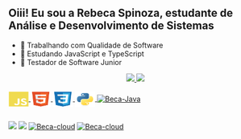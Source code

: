 ## Oiii! Eu sou a Rebeca Spinoza, estudante de Análise e Desenvolvimento de Sistemas

- 🔭 Trabalhando com Qualidade de Software
- 🌱 Estudando JavaScript e TypeScript
- 🔎 Testador de Software Junior


<div align="center">
  <a href="https://github.com/RebecaSpinoza">
  <img height="180em" src="https://github-readme-stats.vercel.app/api?username=RebecaSpinoza&show_icons=true&theme=dracula&include_all_commits=true&count_private=true"/>
  <img height="180em" src="https://github-readme-stats.vercel.app/api/top-langs/?username=RebecaSpinoza&layout=compact&langs_count=7&theme=dracula"/>
</div>
<div style="display: inline_block"><br>
  <img align="center" alt="Beca-Js" height="30" width="40" src="https://raw.githubusercontent.com/devicons/devicon/master/icons/javascript/javascript-plain.svg">
  <img align="center" alt="Beca-HTML" height="30" width="40" src="https://raw.githubusercontent.com/devicons/devicon/master/icons/html5/html5-original.svg">
  <img align="center" alt="Beca-CSS" height="30" width="40" src="https://raw.githubusercontent.com/devicons/devicon/master/icons/css3/css3-original.svg">
  <img align="center" alt="Beca-Python" height="30" width="40" src="https://raw.githubusercontent.com/devicons/devicon/master/icons/python/python-original.svg">
  <img align="center" alt="Beca-Java" height="30" width="40" src="https://cdn.jsdelivr.net/gh/devicons/devicon/icons/java/java-original-wordmark.svg" />
        
</div>
  
  ##
 
<div> 
  <a href="https://www.instagram.com/rebeca_spinoza_/" target="_blank"><img src="https://img.shields.io/badge/-Instagram-%23E4405F?style=for-the-badge&logo=instagram&logoColor=white" target="_blank"></a>
  <a href = "mailto:beca.spinoza@gmail.com"><img src="https://img.shields.io/badge/-Gmail-%23333?style=for-the-badge&logo=gmail&logoColor=white" target="_blank"></a>
  <a href="https://www.linkedin.com/in/rebeca-spinoza-4a38b31a4" target="_blank"><img alt="Beca-cloud" height="30" width="40"  src="https://cdn.jsdelivr.net/gh/devicons/devicon/icons/linkedin/linkedin-original.svg" /></a> 
  <a href="https://www.cloudskillsboost.google/public_profiles/ccc3ca54-7da6-425a-8ac9-5f3de963649a"><img alt="Beca-cloud" height="30" width="40" src="https://cdn.jsdelivr.net/gh/devicons/devicon/icons/googlecloud/googlecloud-original.svg"  /></a>

 
</div>
